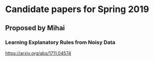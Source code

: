 # Candidate papers for Spring 2019

## Proposed by Mihai

### Learning Explanatory Rules from Noisy Data
https://arxiv.org/abs/1711.04574
